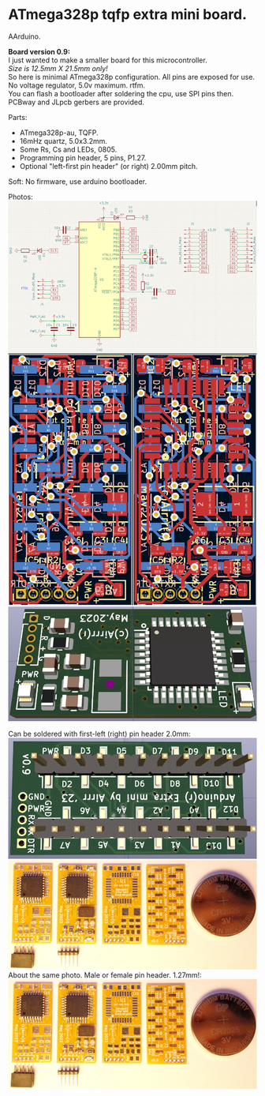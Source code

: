 # ATmega328p tqfp extra mini board. 
  
AArduino.  
  
  
**Board version 0.9:**  
I just wanted to make a smaller board for this microcontroller.  
_Size is 12.5mm X 21.5mm only!_   
So here is minimal ATmega328p configuration. All pins are exposed for use.  
No voltage regulator, 5.0v maximum. rtfm.  
You can flash a bootloader after soldering the cpu, use SPI pins then.  
PCBway and JLpcb gerbers are provided.  
  
  
  
  Parts:  
- ATmega328p-au, TQFP.  
- 16mHz quartz, 5.0x3.2mm.  
- Some Rs, Cs and LEDs, 0805.  
- Programming pin header, 5 pins, P1.27.  
- Optional "left-first pin header" (or right) 2.00mm pitch.  
  
  
Soft:
No firmware, use arduino bootloader.  
  
  
Photos:  
[![click for full size](pics/schemS.png)](pics/schem.png)
![click for full size](pics/pcb.png)
![click for full size](pics/pcb_3d1.png)
  
   
   
Can be soldered with first-left (right) pin header 2.0mm:  
![click for full size](pics/pcb_3d2.png)
[![click for full size](pics/photo01s.jpg)](pics/photo01.jpg)
About the same photo. Male or female pin header. 1.27mm!:  
[![click for full size](pics/photo01s.jpg)](pics/photo01.jpg)
